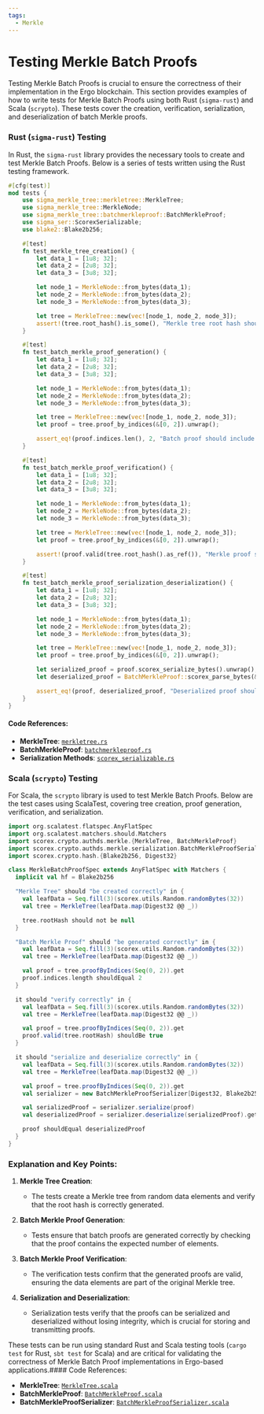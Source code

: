 ```yaml
---
tags:
  - Merkle
---
```


# Testing Merkle Batch Proofs

Testing Merkle Batch Proofs is crucial to ensure the correctness of their implementation in the Ergo blockchain. This section provides examples of how to write tests for Merkle Batch Proofs using both Rust (`sigma-rust`) and Scala (`scrypto`). These tests cover the creation, verification, serialization, and deserialization of batch Merkle proofs.

### Rust (`sigma-rust`) Testing

In Rust, the `sigma-rust` library provides the necessary tools to create and test Merkle Batch Proofs. Below is a series of tests written using the Rust testing framework.

```rust
#[cfg(test)]
mod tests {
    use sigma_merkle_tree::merkletree::MerkleTree;
    use sigma_merkle_tree::MerkleNode;
    use sigma_merkle_tree::batchmerkleproof::BatchMerkleProof;
    use sigma_ser::ScorexSerializable;
    use blake2::Blake2b256;

    #[test]
    fn test_merkle_tree_creation() {
        let data_1 = [1u8; 32];
        let data_2 = [2u8; 32];
        let data_3 = [3u8; 32];

        let node_1 = MerkleNode::from_bytes(data_1);
        let node_2 = MerkleNode::from_bytes(data_2);
        let node_3 = MerkleNode::from_bytes(data_3);

        let tree = MerkleTree::new(vec![node_1, node_2, node_3]);
        assert!(tree.root_hash().is_some(), "Merkle tree root hash should be generated");
    }

    #[test]
    fn test_batch_merkle_proof_generation() {
        let data_1 = [1u8; 32];
        let data_2 = [2u8; 32];
        let data_3 = [3u8; 32];

        let node_1 = MerkleNode::from_bytes(data_1);
        let node_2 = MerkleNode::from_bytes(data_2);
        let node_3 = MerkleNode::from_bytes(data_3);

        let tree = MerkleTree::new(vec![node_1, node_2, node_3]);
        let proof = tree.proof_by_indices(&[0, 2]).unwrap();

        assert_eq!(proof.indices.len(), 2, "Batch proof should include two indices");
    }

    #[test]
    fn test_batch_merkle_proof_verification() {
        let data_1 = [1u8; 32];
        let data_2 = [2u8; 32];
        let data_3 = [3u8; 32];

        let node_1 = MerkleNode::from_bytes(data_1);
        let node_2 = MerkleNode::from_bytes(data_2);
        let node_3 = MerkleNode::from_bytes(data_3);

        let tree = MerkleTree::new(vec![node_1, node_2, node_3]);
        let proof = tree.proof_by_indices(&[0, 2]).unwrap();

        assert!(proof.valid(tree.root_hash().as_ref()), "Merkle proof should be valid");
    }

    #[test]
    fn test_batch_merkle_proof_serialization_deserialization() {
        let data_1 = [1u8; 32];
        let data_2 = [2u8; 32];
        let data_3 = [3u8; 32];

        let node_1 = MerkleNode::from_bytes(data_1);
        let node_2 = MerkleNode::from_bytes(data_2);
        let node_3 = MerkleNode::from_bytes(data_3);

        let tree = MerkleTree::new(vec![node_1, node_2, node_3]);
        let proof = tree.proof_by_indices(&[0, 2]).unwrap();

        let serialized_proof = proof.scorex_serialize_bytes().unwrap();
        let deserialized_proof = BatchMerkleProof::scorex_parse_bytes(&serialized_proof).unwrap();

        assert_eq!(proof, deserialized_proof, "Deserialized proof should match the original");
    }
}
```

#### Code References:
- **MerkleTree**: [`merkletree.rs`](https://github.com/ergoplatform/sigma-rust/blob/develop/ergo-merkle-tree/src/merkletree.rs)
- **BatchMerkleProof**: [`batchmerkleproof.rs`](https://github.com/ergoplatform/sigma-rust/blob/develop/ergo-merkle-tree/src/batchmerkleproof.rs)
- **Serialization Methods**: [`scorex_serializable.rs`](https://github.com/ergoplatform/sigma-rust/blob/develop/sigma-ser/src/scorex_serializable.rs)

### Scala (`scrypto`) Testing

For Scala, the `scrypto` library is used to test Merkle Batch Proofs. Below are the test cases using ScalaTest, covering tree creation, proof generation, verification, and serialization.

```scala
import org.scalatest.flatspec.AnyFlatSpec
import org.scalatest.matchers.should.Matchers
import scorex.crypto.authds.merkle.{MerkleTree, BatchMerkleProof}
import scorex.crypto.authds.merkle.serialization.BatchMerkleProofSerializer
import scorex.crypto.hash.{Blake2b256, Digest32}

class MerkleBatchProofSpec extends AnyFlatSpec with Matchers {
  implicit val hf = Blake2b256

  "Merkle Tree" should "be created correctly" in {
    val leafData = Seq.fill(3)(scorex.utils.Random.randomBytes(32))
    val tree = MerkleTree(leafData.map(Digest32 @@ _))

    tree.rootHash should not be null
  }

  "Batch Merkle Proof" should "be generated correctly" in {
    val leafData = Seq.fill(3)(scorex.utils.Random.randomBytes(32))
    val tree = MerkleTree(leafData.map(Digest32 @@ _))

    val proof = tree.proofByIndices(Seq(0, 2)).get
    proof.indices.length shouldEqual 2
  }

  it should "verify correctly" in {
    val leafData = Seq.fill(3)(scorex.utils.Random.randomBytes(32))
    val tree = MerkleTree(leafData.map(Digest32 @@ _))

    val proof = tree.proofByIndices(Seq(0, 2)).get
    proof.valid(tree.rootHash) shouldBe true
  }

  it should "serialize and deserialize correctly" in {
    val leafData = Seq.fill(3)(scorex.utils.Random.randomBytes(32))
    val tree = MerkleTree(leafData.map(Digest32 @@ _))

    val proof = tree.proofByIndices(Seq(0, 2)).get
    val serializer = new BatchMerkleProofSerializer[Digest32, Blake2b256.type]

    val serializedProof = serializer.serialize(proof)
    val deserializedProof = serializer.deserialize(serializedProof).get

    proof shouldEqual deserializedProof
  }
}
```

### Explanation and Key Points:

1. **Merkle Tree Creation**: 
   - The tests create a Merkle tree from random data elements and verify that the root hash is correctly generated.

2. **Batch Merkle Proof Generation**: 
   - Tests ensure that batch proofs are generated correctly by checking that the proof contains the expected number of elements.

3. **Batch Merkle Proof Verification**:
   - The verification tests confirm that the generated proofs are valid, ensuring the data elements are part of the original Merkle tree.

4. **Serialization and Deserialization**: 
   - Serialization tests verify that the proofs can be serialized and deserialized without losing integrity, which is crucial for storing and transmitting proofs.

These tests can be run using standard Rust and Scala testing tools (`cargo test` for Rust, `sbt test` for Scala) and are critical for validating the correctness of Merkle Batch Proof implementations in Ergo-based applications.#### Code References:
- **MerkleTree**: [`MerkleTree.scala`](https://github.com/ScorexFoundation/scrypto/blob/master/src/main/scala/scorex/crypto/authds/merkle/MerkleTree.scala)
- **BatchMerkleProof**: [`BatchMerkleProof.scala`](https://github.com/ScorexFoundation/scrypto/blob/master/src/main/scala/scorex/crypto/authds/merkle/BatchMerkleProof.scala)
- **BatchMerkleProofSerializer**: [`BatchMerkleProofSerializer.scala`](https://github.com/ScorexFoundation/scrypto/blob/master/src/main/scala/scorex/crypto/authds/merkle/serialization/BatchMerkleProofSerializer.scala)
